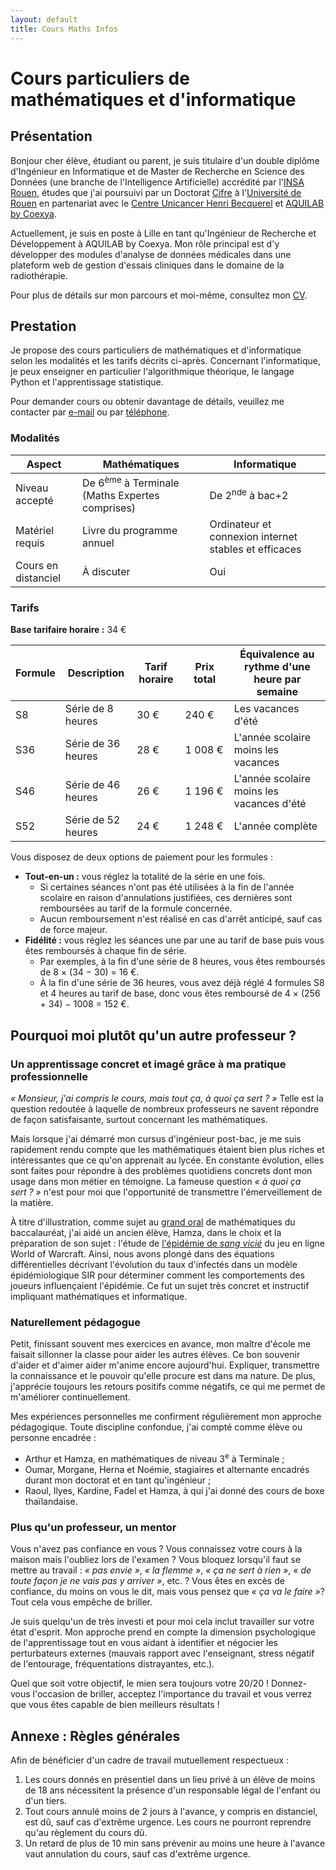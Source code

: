 ```yaml
---
layout: default
title: Cours Maths Infos
---
```


# Cours particuliers de mathématiques et d'informatique

## Présentation

Bonjour cher élève, étudiant ou parent, je suis titulaire d'un double diplôme d'Ingénieur en Informatique et de Master
de Recherche en Science des Données (une branche de l'Intelligence Artificielle) accrédité par
l'[INSA Rouen](https://www.insa-rouen.fr/formation/specialites-ingenieurses/informatique-et-technologie-de-linformation),
études que j'ai poursuivi par un Doctorat [Cifre](https://www.anrt.asso.fr/fr/le-dispositif-cifre-7844) à
l'[Université de Rouen](https://ed-miis.normandie-univ.fr/) en partenariat avec
le [Centre Unicancer Henri Becquerel](https://www.becquerel.fr/le-centre/la-recherche/recherche-fondamentale-et-translationnelle/)
et [AQUILAB by Coexya](https://www.aquilab.com).

Actuellement, je suis en poste à Lille en tant qu'Ingénieur de Recherche et Développement à AQUILAB by Coexya.
Mon rôle principal est d'y développer des modules d'analyse de données médicales dans une plateform web de gestion d'essais cliniques dans le domaine de la radiothérapie.

Pour plus de détails sur mon parcours et moi-même, consultez mon [CV](index.md).

## Prestation

Je propose des cours particuliers de mathématiques et d'informatique selon les modalités et les tarifs décrits ci-après.
Concernant l'informatique, je peux enseigner en particulier l'algorithmique théorique, le langage Python et l'apprentissage statistique.

Pour demander cours ou obtenir davantage de détails, veuillez me contacter par
<a href="mailto:alexandre.huat@gmail.com?subject=Cours particuliers - Prénom NOM - Matières&body=(1) Modifiez l'objet du mail en précisant le nom complet de l'élève potentiel et les matières qui vous intéressent. (2) Renseignez directement vos disponibilités si vous les connaissez. (3) Renseignez votre numéro de téléphone pour être recontacté.">
e-mail</a>
ou par
<a href="tel:+33749365848">téléphone</a>.

### Modalités

| Aspect              | Mathématiques                                             | Informatique                                          |
|---------------------|-----------------------------------------------------------|-------------------------------------------------------|
| Niveau accepté      | De 6<sup>ème</sup> à Terminale (Maths Expertes comprises) | De 2<sup>nde</sup> à bac+2                            |
| Matériel requis     | Livre du programme annuel                                 | Ordinateur et connexion internet stables et efficaces |
| Cours en distanciel | À discuter                                                | Oui                                                   |

### Tarifs

**Base tarifaire horaire :** 34 €

| Formule | Description        | Tarif horaire | Prix total | Équivalence au rythme d'une heure par semaine |
|---------|--------------------|---------------|------------|-----------------------------------------------|
| S8      | Série de 8 heures  | 30 €          | 240 €      | Les vacances d'été                            |
| S36     | Série de 36 heures | 28 €          | 1 008 €    | L'année scolaire moins les vacances           |
| S46     | Série de 46 heures | 26 €          | 1 196 €    | L'année scolaire moins les vacances d'été     |
| S52     | Série de 52 heures | 24 €          | 1 248 €    | L'année complète                              |

Vous disposez de deux options de paiement pour les formules :
* **Tout-en-un :** vous réglez la totalité de la série en une fois.
  * Si certaines séances n'ont pas été utilisées à la fin de l'année scolaire en raison d'annulations justifiées, ces dernières sont remboursées au tarif de la formule concernée. 
  * Aucun remboursement n'est réalisé en cas d'arrêt anticipé, sauf cas de force majeur.
* **Fidélité :** vous réglez les séances une par une au tarif de base puis vous êtes remboursés à chaque fin de série. 
  * Par exemples, à la fin d'une série de 8 heures, vous êtes remboursés de 8 × (34 − 30) = 16 €. 
  * À la fin d'une série de 36 heures, vous avez déjà réglé 4 formules S8 et 4 heures au tarif de base, donc vous êtes remboursé de 4 × (256 + 34) − 1008 = 152 €.

## Pourquoi moi plutôt qu'un autre professeur ?

### Un apprentissage concret et imagé grâce à ma pratique professionnelle

_« Monsieur, j'ai compris le cours, mais tout ça, à quoi ça sert ? »_ Telle est la question redoutée à laquelle de
nombreux professeurs ne savent répondre de façon satisfaisante, surtout concernant les mathématiques.

Mais lorsque j'ai démarré mon cursus d'ingénieur post-bac, je me suis rapidement rendu compte que les mathématiques
étaient bien plus riches et intéressantes que ce qu'on apprenait au lycée. En constante évolution, elles sont faites
pour répondre à des problèmes quotidiens concrets dont mon usage dans mon métier en témoigne. La fameuse question _« à
quoi ça sert ? »_ n'est pour moi que l'opportunité de transmettre l'émerveillement de la matière.

À titre d'illustration, comme sujet
au [grand oral](https://www.education.gouv.fr/reussir-au-lycee/baccalaureat-comment-se-passe-le-grand-oral-100028) de
mathématiques du baccalauréat, j'ai aidé un ancien élève, Hamza, dans le choix et la préparation de son sujet : l'étude
de [l'épidémie de _sang vicié_](https://fr.wikipedia.org/wiki/Incident_du_sang_vicié) du jeu en ligne World of Warcraft.
Ainsi, nous avons plongé dans des équations différentielles décrivant l'évolution du taux d'infectés dans un modèle
épidémiologique SIR pour déterminer comment les comportements des joueurs influençaient l'épidémie. Ce fut un sujet très
concret et instructif impliquant mathématiques et informatique.

### Naturellement pédagogue

Petit, finissant souvent mes exercices en avance, mon maître d'école me faisait sillonner la classe pour aider les autres élèves.
Ce bon souvenir d'aider et d'aimer aider m'anime encore aujourd'hui.
Expliquer, transmettre la connaissance et le pouvoir qu'elle procure est dans ma nature.
De plus, j'apprécie toujours les retours positifs comme négatifs, ce qui me permet de m'améliorer continuellement.

Mes expériences personnelles me confirment régulièrement mon approche pédagogique.
Toute discipline confondue, j'ai compté comme élève ou personne encadrée :

* Arthur et Hamza, en mathématiques de niveau 3<sup>e</sup> à Terminale ;
* Oumar, Morgane, Herna et Noémie, stagiaires et alternante encadrés durant mon doctorat et en tant qu'ingénieur ;
* Raoul, Ilyes, Kardine, Fadel et Hamza, à qui j'ai donné des cours de boxe thaïlandaise.

### Plus qu'un professeur, un mentor

Vous n'avez pas confiance en vous ? Vous connaissez votre cours à la maison mais l'oubliez lors de l'examen ? Vous
bloquez lorsqu'il faut se mettre au travail : _« pas envie »_, _« la flemme »_, _« ça ne sert à rien »_, _« de toute
façon je ne vais pas y arriver »_, etc. ? Vous êtes en excès de confiance, du moins on vous le dit, mais vous pensez que
_« ça va le faire »_?
Tout cela vous empêche de briller.

Je suis quelqu'un de très investi et pour moi cela inclut travailler sur votre état d'esprit. Mon approche prend en compte la dimension psychologique de l'apprentissage tout en vous aidant à identifier et négocier les perturbateurs externes (mauvais rapport avec l'enseignant, stress négatif de l'entourage, fréquentations distrayantes, etc.).

Quel que soit votre objectif, le mien sera toujours votre 20/20 ! Donnez-vous l'occasion de briller, acceptez l'importance du travail et vous verrez que vous êtes capable de bien meilleurs résultats !

## Annexe : Règles générales

Afin de bénéficier d'un cadre de travail mutuellement respectueux :
1. Les cours donnés en présentiel dans un lieu privé à un élève de moins de 18 ans nécessitent la présence d'un responsable légal de l'enfant ou d'un tiers.
1. Tout cours annulé moins de 2 jours à l'avance, y compris en distanciel, est dû, sauf cas d'extrême urgence. Les cours ne pourront reprendre qu'au règlement du cours dû.
1. Un retard de plus de 10 min sans prévenir au moins une heure à l'avance vaut annulation du cours, sauf cas d'extrême urgence.
